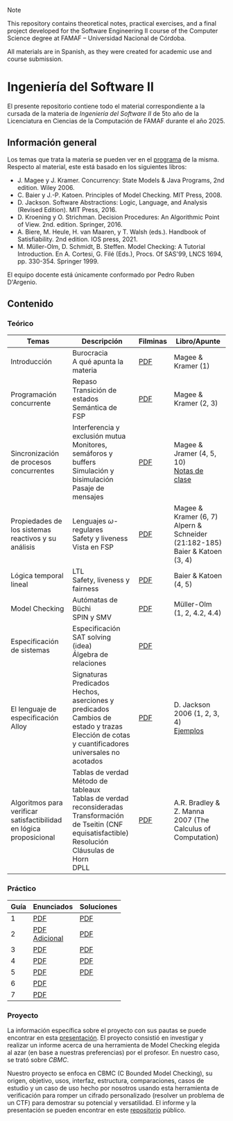 > [!note]
> This repository contains theoretical notes, practical exercises, and a final project developed for the Software Engineering II course of the Computer Science degree at FAMAF – Universidad Nacional de Córdoba.
>
> All materials are in Spanish, as they were created for academic use and course submission.

# Ingeniería del Software II

El presente repositorio contiene todo el material correspondiente a la cursada de la materia de _Ingeniería del Software II_ de 5to año de la Licenciatura en Ciencias de la Computación de FAMAF durante el año 2025.

## Información general

Los temas que trata la materia se pueden ver en el [programa](./information/study_program.pdf) de la misma. Respecto al material, este está basado en los siguientes libros:

- J. Magee y J. Kramer. Concurrency: State Models & Java Programs, 2nd edition. Wiley 2006.
- C. Baier y J.-P. Katoen. Principles of Model Checking. MIT Press, 2008.
- D. Jackson. Software Abstractions: Logic, Language, and Analysis (Revised Edition). MIT Press, 2016.
- D. Kroening y O. Strichman. Decision Procedures: An Algorithmic Point of View. 2nd. edition. Springer, 2016.
- A. Biere, M. Heule, H. van Maaren, y T. Walsh (eds.). Handbook of Satisfiability. 2nd edition. IOS press, 2021.
- M. Müller-Olm, D. Schmidt, B. Steffen. Model Checking: A Tutorial Introduction. En A. Cortesi, G. Filé (Eds.), Procs. Of SAS'99, LNCS 1694, pp. 330-354. Springer 1999.

El equipo docente está únicamente conformado por Pedro Ruben D'Argenio.

## Contenido

### Teórico

<div align="center">

| Temas                                                               | Descripción                                                                                                                                                                                       | Filminas                                                                        | Libro/Apunte                                                                                      |
| ------------------------------------------------------------------- | ------------------------------------------------------------------------------------------------------------------------------------------------------------------------------------------------- | ------------------------------------------------------------------------------- | ------------------------------------------------------------------------------------------------- |
| Introducción                                                        | Burocracia <br /> A qué apunta la materia                                                                                                                                                         | [PDF](./theory/slides/01-introduction.pdf)                                      | Magee & Kramer (1)                                                                                |
| Programación concurrente                                            | Repaso <br /> Transición de estados <br /> Semántica de FSP                                                                                                                                       | [PDF](./theory/slides/02-concurrent_programming.pdf)                            | Magee & Kramer (2, 3)                                                                             |
| Sincronización de procesos concurrentes                             | Interferencia y exclusión mutua <br /> Monitores, semáforos y buffers <br /> Simulación y bisimulación <br /> Pasaje de mensajes                                                                  | [PDF](./theory/slides/03-concurrent_programs_synchronization.pdf)               | Magee & Jramer (4, 5, 10) <br /> [Notas de clase](./theory/notes/simulation_and_bisimulation.pdf) |
| Propiedades de los sistemas reactivos y su análisis                 | Lenguajes $\omega$-regulares <br /> Safety y liveness <br /> Vista en FSP                                                                                                                         | [PDF](./theory/slides/04-properties_of_reactive_systems_and_their_analysis.pdf) | Magee & Kramer (6, 7) <br /> Alpern & Schneider (21:182-185) <br /> Baier & Katoen (3, 4)         |
| Lógica temporal lineal                                              | LTL <br /> Safety, liveness y fairness                                                                                                                                                            | [PDF](./theory/slides/05-linear_temporal_logic.pdf)                             | Baier & Katoen (4, 5)                                                                             |
| Model Checking                                                      | Autómatas de Büchi <br /> SPIN y SMV                                                                                                                                                              | [PDF](./theory/slides/06-model_checking.pdf)                                    | Müller-Olm (1, 2, 4.2, 4.4)                                                                       |
| Especificación de sistemas                                          | Especificación <br /> SAT solving (idea) <br /> Álgebra de relaciones                                                                                                                             | [PDF](./theory/slides/07-system_specification.pdf)                              |                                                                                                   |
| El lenguaje de especificación Alloy                                 | Signaturas <br /> Predicados <br /> Hechos, aserciones y predicados <br /> Cambios de estado y trazas <br /> Elección de cotas y cuantificadores universales no acotados                          | [PDF](./theory/slides/08-alloy.pdf)                                             | D. Jackson 2006 (1, 2, 3, 4) <br /> [Ejemplos](./theory/examples/alloy/)                          |
| Algoritmos para verificar satisfactibilidad en lógica proposicional | Tablas de verdad <br /> Método de tableaux <br /> Tablas de verdad reconsideradas <br /> Transformación de Tseitin (CNF equisatisfactible) <br /> Resolución <br /> Cláusulas de Horn <br /> DPLL | [PDF](./theory/slides/09-sat_solving.pdf)                                       | A.R. Bradley & Z. Manna 2007 (The Calculus of Computation)                                        |

</div>

### Práctico

<div align="center">

| Guía | Enunciados                                                                                   | Soluciones                          |
| ---- | -------------------------------------------------------------------------------------------- | ----------------------------------- |
| 1    | [PDF](./exercises/statements/01.pdf)                                                         | [PDF](./exercises/solutions/01.pdf) |
| 2    | [PDF](./exercises/statements/02.pdf) <br /> [Adicional](./exercises/statements/02-extra.pdf) | [PDF](./exercises/solutions/02.pdf) |
| 3    | [PDF](./exercises/statements/03.pdf)                                                         | [PDF](./exercises/solutions/03.pdf) |
| 4    | [PDF](./exercises/statements/04.pdf)                                                         | [PDF](./exercises/solutions/04.pdf) |
| 5    | [PDF](./exercises/statements/05.pdf)                                                         | [PDF](./exercises/solutions/05.pdf) |
| 6    | [PDF](./exercises/statements/06.pdf)                                                         |                                     |
| 7    | [PDF](./exercises/statements/07.pdf)                                                         |                                     |

</div>

### Proyecto

La información específica sobre el proyecto con sus pautas se puede encontrar en esta [presentación](./information/project_presentation.pdf). El proyecto consistió en investigar y realizar un informe acerca de una herramienta de Model Checking elegida al azar (en base a nuestras preferencias) por el profesor. En nuestro caso, se trató sobre _CBMC_.

Nuestro proyecto se enfoca en CBMC (C Bounded Model Checking), su origen, objetivo, usos, interfaz, estructura, comparaciones, casos de estudio y un caso de uso hecho por nosotros usando esta herramienta de verificación para romper un cifrado personalizado (resolver un problema de un CTF) para demostrar su potencial y versatilidad. El informe y la presentación se pueden encontrar en este [repositorio](https://github.com/helcsnewsxd/cbmc-analysis-report) público.
